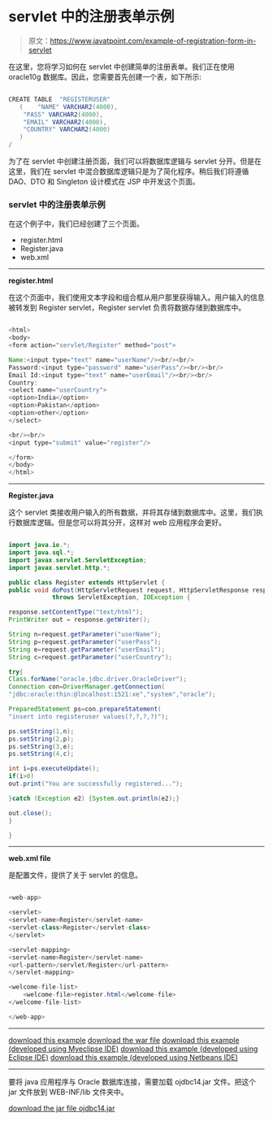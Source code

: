 # servlet 中的注册表单示例

> 原文：<https://www.javatpoint.com/example-of-registration-form-in-servlet>

在这里，您将学习如何在 servlet 中创建简单的注册表单。我们正在使用 oracle10g 数据库。因此，您需要首先创建一个表，如下所示:

```java

CREATE TABLE  "REGISTERUSER" 
   (	"NAME" VARCHAR2(4000), 
	"PASS" VARCHAR2(4000), 
	"EMAIL" VARCHAR2(4000), 
	"COUNTRY" VARCHAR2(4000)
   )
/

```

为了在 servlet 中创建注册页面，我们可以将数据库逻辑与 servlet 分开。但是在这里，我们在 servlet 中混合数据库逻辑只是为了简化程序。稍后我们将遵循 DAO、DTO 和 Singleton 设计模式在 JSP 中开发这个页面。

### servlet 中的注册表单示例

在这个例子中，我们已经创建了三个页面。

*   register.html
*   Register.java
*   web.xml

* * *

**register.html**

在这个页面中，我们使用文本字段和组合框从用户那里获得输入。用户输入的信息被转发到 Register servlet，Register servlet 负责将数据存储到数据库中。

```java

<html>
<body>
<form action="servlet/Register" method="post">

Name:<input type="text" name="userName"/><br/><br/>
Password:<input type="password" name="userPass"/><br/><br/>
Email Id:<input type="text" name="userEmail"/><br/><br/>
Country:
<select name="userCountry">
<option>India</option>
<option>Pakistan</option>
<option>other</option>
</select>

<br/><br/>
<input type="submit" value="register"/>

</form>
</body>
</html>

```

* * *

**Register.java**

这个 servlet 类接收用户输入的所有数据，并将其存储到数据库中。这里，我们执行数据库逻辑。但是您可以将其分开，这样对 web 应用程序会更好。

```java

import java.io.*;
import java.sql.*;
import javax.servlet.ServletException;
import javax.servlet.http.*;

public class Register extends HttpServlet {
public void doPost(HttpServletRequest request, HttpServletResponse response)
			throws ServletException, IOException {

response.setContentType("text/html");
PrintWriter out = response.getWriter();

String n=request.getParameter("userName");
String p=request.getParameter("userPass");
String e=request.getParameter("userEmail");
String c=request.getParameter("userCountry");

try{
Class.forName("oracle.jdbc.driver.OracleDriver");
Connection con=DriverManager.getConnection(
"jdbc:oracle:thin:@localhost:1521:xe","system","oracle");

PreparedStatement ps=con.prepareStatement(
"insert into registeruser values(?,?,?,?)");

ps.setString(1,n);
ps.setString(2,p);
ps.setString(3,e);
ps.setString(4,c);

int i=ps.executeUpdate();
if(i>0)
out.print("You are successfully registered...");

}catch (Exception e2) {System.out.println(e2);}

out.close();
}

}

```

* * *

**web.xml file**

是配置文件，提供了关于 servlet 的信息。

```java

<web-app>

<servlet>
<servlet-name>Register</servlet-name>
<servlet-class>Register</servlet-class>
</servlet>

<servlet-mapping>
<servlet-name>Register</servlet-name>
<url-pattern>/servlet/Register</url-pattern>
</servlet-mapping>

<welcome-file-list>
    <welcome-file>register.html</welcome-file>
</welcome-file-list>

</web-app>

```

* * *

[download this example](https://static.javatpoint.com/src/servlet/registeruser1.zip)
[download the war file](https://static.javatpoint.com/src/servlet/registeruser.war)
[download this example (developed using Myeclipse IDE)](https://static.javatpoint.com/src/servlet/mregisteruser.zip)
[download this example (developed using Eclipse IDE)](https://static.javatpoint.com/src/servlet/eclipse/registeruser.zip)
[download this example (developed using Netbeans IDE)](https://static.javatpoint.com/src/servlet/netbeans/registeruser.zip)

* * *

要将 java 应用程序与 Oracle 数据库连接，需要加载 ojdbc14.jar 文件。把这个 jar 文件放到 WEB-INF/lib 文件夹中。

[download the jar file ojdbc14.jar](https://static.javatpoint.com/src/jdbc/ojdbc14.jar)